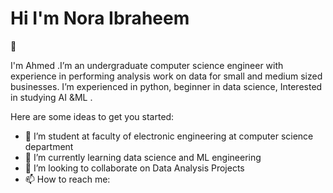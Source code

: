 <h1 aligh="center">Hi I'm Nora Ibraheem</h1> 👋
<p>I'm Ahmed .I’m an undergraduate computer science engineer with experience in performing analysis work on data for small and medium sized businesses. I’m experienced in python, beginner in data science, Interested in studying AI &ML .</p>

Here are some ideas to get you started:

- 🔭 I’m student at faculty of electronic engineering at computer science department
- 🌱 I’m currently learning data science and ML engineering
- 👯 I’m looking to collaborate on Data Analysis Projects
- 📫 How to reach me: <a href="https://mail.google.com/mail/u/0/#inbox"/></a>


